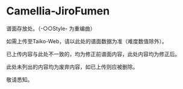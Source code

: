 # Camellia-JiroFumen

谱面存放处。（-○○Style- 为重编曲）

如需上传至Taiko-Web，请以此处的谱面数据为准（难度数值除外）。

已上传内容与此处不一致的，均为修正前谱面内容，此处内容均为修正后。

此处未列出的内容均为废弃内容，如已上传则应被删除。

敬请悉知。

